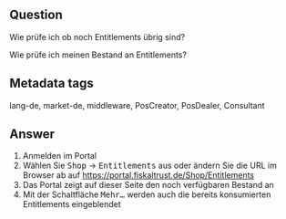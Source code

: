 ## Question

Wie prüfe ich ob noch Entitlements übrig sind?

Wie prüfe ich meinen Bestand an Entitlements?

## Metadata tags

lang-de, market-de, middleware, PosCreator, PosDealer, Consultant

## Answer

1. Anmelden im Portal
2. Wählen Sie <kbd>Shop</kbd> &rarr; <kbd>Entitlements</kbd> aus oder 
ändern Sie die URL im Browser ab auf https://portal.fiskaltrust.de/Shop/Entitlements
3. Das Portal zeigt auf dieser Seite den noch verfügbaren Bestand an
4. Mit der Schaltfläche <kbd>Mehr…</kbd> werden auch die bereits konsumierten Entitlements eingeblendet
